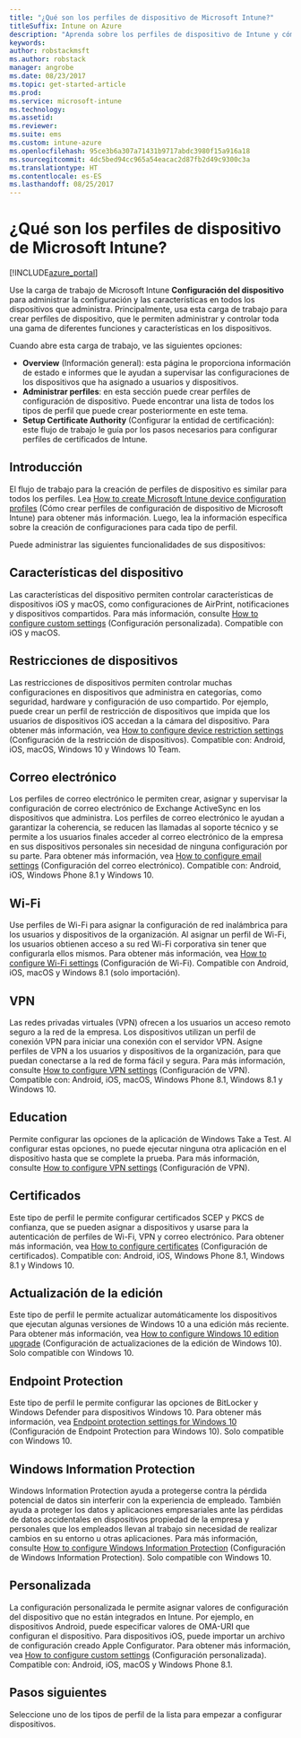 ```yaml
---
title: "¿Qué son los perfiles de dispositivo de Microsoft Intune?"
titleSuffix: Intune on Azure
description: "Aprenda sobre los perfiles de dispositivo de Intune y cómo pueden ayudarle a administrar y proteger los dispositivos de su empresa."
keywords: 
author: robstackmsft
ms.author: robstack
manager: angrobe
ms.date: 08/23/2017
ms.topic: get-started-article
ms.prod: 
ms.service: microsoft-intune
ms.technology: 
ms.assetid: 
ms.reviewer: 
ms.suite: ems
ms.custom: intune-azure
ms.openlocfilehash: 95ce3b6a307a71431b9717abdc3980f15a916a18
ms.sourcegitcommit: 4dc5bed94cc965a54eacac2d87fb2d49c9300c3a
ms.translationtype: HT
ms.contentlocale: es-ES
ms.lasthandoff: 08/25/2017
---
```

# <a name="what-are-microsoft-intune-device-profiles"></a>¿Qué son los perfiles de dispositivo de Microsoft Intune?

[!INCLUDE[azure_portal](./includes/azure_portal.md)]

Use la carga de trabajo de Microsoft Intune **Configuración del dispositivo** para administrar la configuración y las características en todos los dispositivos que administra. Principalmente, usa esta carga de trabajo para crear perfiles de dispositivo, que le permiten administrar y controlar toda una gama de diferentes funciones y características en los dispositivos.

Cuando abre esta carga de trabajo, ve las siguientes opciones:

- **Overview** (Información general): esta página le proporciona información de estado e informes que le ayudan a supervisar las configuraciones de los dispositivos que ha asignado a usuarios y dispositivos.
- **Administrar perfiles**: en esta sección puede crear perfiles de configuración de dispositivo. Puede encontrar una lista de todos los tipos de perfil que puede crear posteriormente en este tema.
- **Setup Certificate Authority** (Configurar la entidad de certificación): este flujo de trabajo le guía por los pasos necesarios para configurar perfiles de certificados de Intune.

## <a name="getting-started"></a>Introducción

El flujo de trabajo para la creación de perfiles de dispositivo es similar para todos los perfiles. Lea [How to create Microsoft Intune device configuration profiles](device-profile-create.md) (Cómo crear perfiles de configuración de dispositivo de Microsoft Intune) para obtener más información. Luego, lea la información específica sobre la creación de configuraciones para cada tipo de perfil.

Puede administrar las siguientes funcionalidades de sus dispositivos:

## <a name="device-features"></a>Características del dispositivo

Las características del dispositivo permiten controlar características de dispositivos iOS y macOS, como configuraciones de AirPrint, notificaciones y dispositivos compartidos.
Para más información, consulte [How to configure custom settings](device-features-configure.md) (Configuración personalizada). Compatible con iOS y macOS.

## <a name="device-restrictions"></a>Restricciones de dispositivos
Las restricciones de dispositivos permiten controlar muchas configuraciones en dispositivos que administra en categorías, como seguridad, hardware y configuración de uso compartido. Por ejemplo, puede crear un perfil de restricción de dispositivos que impida que los usuarios de dispositivos iOS accedan a la cámara del dispositivo.
Para obtener más información, vea [How to configure device restriction settings](device-restrictions-configure.md) (Configuración de la restricción de dispositivos). Compatible con: Android, iOS, macOS, Windows 10 y Windows 10 Team.

## <a name="email"></a>Correo electrónico
Los perfiles de correo electrónico le permiten crear, asignar y supervisar la configuración de correo electrónico de Exchange ActiveSync en los dispositivos que administra. Los perfiles de correo electrónico le ayudan a garantizar la coherencia, se reducen las llamadas al soporte técnico y se permite a los usuarios finales acceder al correo electrónico de la empresa en sus dispositivos personales sin necesidad de ninguna configuración por su parte.
Para obtener más información, vea [How to configure email settings](email-settings-configure.md) (Configuración del correo electrónico). Compatible con: Android, iOS, Windows Phone 8.1 y Windows 10.

## <a name="wi-fi"></a>Wi-Fi
Use perfiles de Wi-Fi para asignar la configuración de red inalámbrica para los usuarios y dispositivos de la organización. Al asignar un perfil de Wi-Fi, los usuarios obtienen acceso a su red Wi-Fi corporativa sin tener que configurarla ellos mismos.
Para obtener más información, vea [How to configure Wi-Fi settings](wi-fi-settings-configure.md) (Configuración de Wi-Fi). Compatible con Android, iOS, macOS y Windows 8.1 (solo importación).

## <a name="vpn"></a>VPN
Las redes privadas virtuales (VPN) ofrecen a los usuarios un acceso remoto seguro a la red de la empresa. Los dispositivos utilizan un perfil de conexión VPN para iniciar una conexión con el servidor VPN. Asigne perfiles de VPN a los usuarios y dispositivos de la organización, para que puedan conectarse a la red de forma fácil y segura.
Para más información, consulte [How to configure VPN settings](vpn-settings-configure.md) (Configuración de VPN).
Compatible con: Android, iOS, macOS, Windows Phone 8.1, Windows 8.1 y Windows 10.

## <a name="education"></a>Education
Permite configurar las opciones de la aplicación de Windows Take a Test. Al configurar estas opciones, no puede ejecutar ninguna otra aplicación en el dispositivo hasta que se complete la prueba.
Para más información, consulte [How to configure VPN settings](education-settings-configure.md) (Configuración de VPN).

## <a name="certificates"></a>Certificados
Este tipo de perfil le permite configurar certificados SCEP y PKCS de confianza, que se pueden asignar a dispositivos y usarse para la autenticación de perfiles de Wi-Fi, VPN y correo electrónico.
Para obtener más información, vea [How to configure certificates](certificates-configure.md) (Configuración de certificados). Compatible con: Android, iOS, Windows Phone 8.1, Windows 8.1 y Windows 10.

## <a name="edition-upgrade"></a>Actualización de la edición
Este tipo de perfil le permite actualizar automáticamente los dispositivos que ejecutan algunas versiones de Windows 10 a una edición más reciente.
Para obtener más información, vea [How to configure Windows 10 edition upgrade](edition-upgrade-configure-windows-10.md) (Configuración de actualizaciones de la edición de Windows 10). Solo compatible con Windows 10.

## <a name="endpoint-protection"></a>Endpoint Protection
Este tipo de perfil le permite configurar las opciones de BitLocker y Windows Defender para dispositivos Windows 10.
Para obtener más información, vea [Endpoint protection settings for Windows 10](endpoint-protection-windows-10.md) (Configuración de Endpoint Protection para Windows 10). Solo compatible con Windows 10.

## <a name="windows-information-protection"></a>Windows Information Protection
Windows Information Protection ayuda a protegerse contra la pérdida potencial de datos sin interferir con la experiencia de empleado. También ayuda a proteger los datos y aplicaciones empresariales ante las pérdidas de datos accidentales en dispositivos propiedad de la empresa y personales que los empleados llevan al trabajo sin necesidad de realizar cambios en su entorno u otras aplicaciones.
Para más información, consulte [How to configure Windows Information Protection](windows-information-protection-configure.md) (Configuración de Windows Information Protection). Solo compatible con Windows 10.

## <a name="custom"></a>Personalizada
La configuración personalizada le permite asignar valores de configuración del dispositivo que no están integrados en Intune. Por ejemplo, en dispositivos Android, puede especificar valores de OMA-URI que configuran el dispositivo. Para dispositivos iOS, puede importar un archivo de configuración creado Apple Configurator.
Para obtener más información, vea [How to configure custom settings](custom-settings-configure.md) (Configuración personalizada). Compatible con: Android, iOS, macOS y Windows Phone 8.1.

## <a name="next-steps"></a>Pasos siguientes
Seleccione uno de los tipos de perfil de la lista para empezar a configurar dispositivos.
